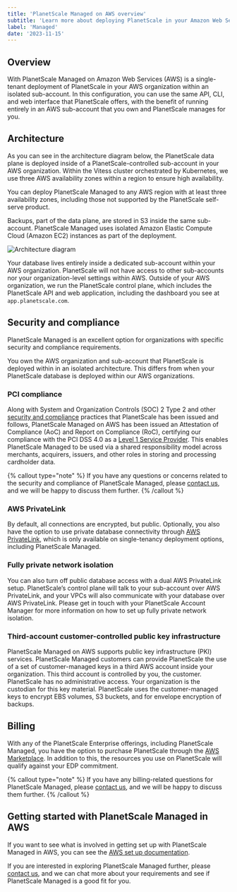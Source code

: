 ```yaml
---
title: 'PlanetScale Managed on AWS overview'
subtitle: 'Learn more about deploying PlanetScale in your Amazon Web Services account with our PlanetScale Managed plan.'
label: 'Managed'
date: '2023-11-15'
---
```


## Overview

With PlanetScale Managed on Amazon Web Services (AWS) is a single-tenant deployment of PlanetScale in your AWS organization within an isolated sub-account. In this configuration, you can use the same API, CLI, and web interface that PlanetScale offers, with the benefit of running entirely in an AWS sub-account that you own and PlanetScale manages for you.

## Architecture

As you can see in the architecture diagram below, the PlanetScale data plane is deployed inside of a PlanetScale-controlled sub-account in your AWS organization. Within the Vitess cluster orchestrated by Kubernetes, we use three AWS availability zones within a region to ensure high availability.

You can deploy PlanetScale Managed to any AWS region with at least three availability zones, including those not supported by the PlanetScale self-serve product.

Backups, part of the data plane, are stored in S3 inside the same sub-account. PlanetScale Managed uses isolated Amazon Elastic Compute Cloud (Amazon EC2) instances as part of the deployment.

![Architecture diagram](/assets/docs/managed/aws/aws-arch-diagram.jpg)

Your database lives entirely inside a dedicated sub-account within your AWS organization. PlanetScale will not have access to other sub-accounts nor your organization-level settings within AWS. Outside of your AWS organization, we run the PlanetScale control plane, which includes the PlanetScale API and web application, including the dashboard you see at `app.planetscale.com`.

## Security and compliance

PlanetScale Managed is an excellent option for organizations with specific security and compliance requirements.

You own the AWS organization and sub-account that PlanetScale is deployed within in an isolated architecture. This differs from when your PlanetScale database is deployed within our AWS organizations.

### PCI compliance

Along with System and Organization Controls (SOC) 2 Type 2 and other [security and compliance](/docs/concepts/security) practices that PlanetScale has been issued and follows, PlanetScale Managed on AWS has been issued an Attestation of Compliance (AoC) and Report on Compliance (RoC), certifying our compliance with the PCI DSS 4.0 as a [Level 1 Service Provider](https://www.pcisecuritystandards.org/glossary/service-provider/). This enables PlanetScale Managed to be used via a shared responsibility model across merchants, acquirers, issuers, and other roles in storing and processing cardholder data.

{% callout type="note" %}
If you have any questions or concerns related to the security and compliance of PlanetScale Managed, please [contact us](/contact), and we will be happy to discuss them further.
{% /callout %}

### AWS PrivateLink

By default, all connections are encrypted, but public. Optionally, you also have the option to use private database connectivity through [AWS PrivateLink](/docs/enterprise/managed/aws/privatelink), which is only available on single-tenancy deployment options, including PlanetScale Managed.

### Fully private network isolation

You can also turn off public database access with a dual AWS PrivateLink setup. PlanetScale’s control plane will talk to your sub-account over AWS PrivateLink, and your VPCs will also communicate with your database over AWS PrivateLink. Please get in touch with your PlanetScale Account Manager for more information on how to set up fully private network isolation.

### Third-account customer-controlled public key infrastructure

PlanetScale Managed on AWS supports public key infrastructure (PKI) services. PlanetScale Managed customers can provide PlanetScale the use of a set of customer-managed keys in a third AWS account inside your organization. This third account is controlled by you, the customer. PlanetScale has no administrative access. Your organization is the custodian for this key material. PlanetScale uses the customer-managed keys to encrypt EBS volumes, S3 buckets, and for envelope encryption of backups.

## Billing

With any of the PlanetScale Enterprise offerings, including PlanetScale Managed, you have the option to purchase PlanetScale through the [AWS Marketplace](https://aws.amazon.com/marketplace/pp/prodview-luy3krhkpjne4). In addition to this, the resources you use on PlanetScale will qualify against your EDP commitment.

{% callout type="note" %}
If you have any billing-related questions for PlanetScale Managed, please [contact us](/contact), and we will be happy to discuss them further.
{% /callout %}

## Getting started with PlanetScale Managed in AWS

If you want to see what is involved in getting set up with PlanetScale Managed in AWS, you can see the [AWS set up documentation](/docs/enterprise/managed/aws/getting-started).

If you are interested in exploring PlanetScale Managed further, please [contact us](/contact), and we can chat more about your requirements and see if PlanetScale Managed is a good fit for you.
